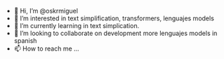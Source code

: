- 👋 Hi, I’m @oskrmiguel
- 👀 I’m interested in text simplification, transformers, lenguajes models
- 🌱 I’m currently learning in text simplication.
- 💞️ I’m looking to collaborate on development more lenguajes models in spanish
- 📫 How to reach me ...

<!---
oskrmiguel/oskrmiguel is a ✨ special ✨ repository because its `README.md` (this file) appears on your GitHub profile.
You can click the Preview link to take a look at your changes.
--->
